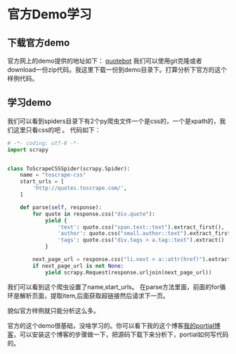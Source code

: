 # 官方Demo学习
## 下载官方demo
官方网上的demo提供的地址如下：  [quotebot](https://github.com/scrapy/quotesbot)
我们可以使用git克隆或者download一份zip代码。我这里下载一份到demo目录下。打算分析下官方的这个样例代码。
## 学习demo
我们可以看到spiders目录下有2个py爬虫文件一个是css的，一个是xpath的，我们这里只看css的吧 。
代码如下：
``` python
# -*- coding: utf-8 -*-
import scrapy


class ToScrapeCSSSpider(scrapy.Spider):
    name = "toscrape-css"
    start_urls = [
        'http://quotes.toscrape.com/',
    ]

    def parse(self, response):
        for quote in response.css("div.quote"):
            yield {
                'text': quote.css("span.text::text").extract_first(),
                'author': quote.css("small.author::text").extract_first(),
                'tags': quote.css("div.tags > a.tag::text").extract()
            }

        next_page_url = response.css("li.next > a::attr(href)").extract_first()
        if next_page_url is not None:
            yield scrapy.Request(response.urljoin(next_page_url))
```
我们可以看到这个爬虫设置了name,start_urls。
在parse方法里面，前面的for循环是解析页面，提取item,后面获取超链接然后请求下一页。

貌似官方样例就只能分析这么多。

官方的这个demo很基础，没啥学习的。你可以看下我的这个博客[我的portial博客](http://www.cnblogs.com/zhaojiedi1992/p/zhaojiedi_python_010_scrapy04.html)，可以安装这个博客的步骤做一下，把源码下载下来分析下，portial如何写代码的。